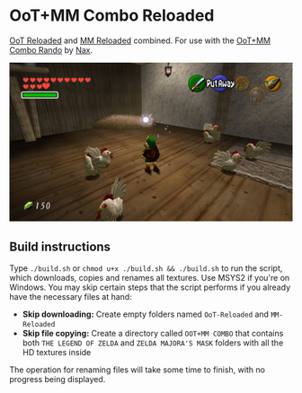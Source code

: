 # OoT+MM Combo Reloaded
[OoT Reloaded](https://github.com/GhostlyDark/OoT-Reloaded) and [MM Reloaded](https://github.com/GhostlyDark/MM-Reloaded) combined.
For use with the [OoT+MM Combo Rando](https://ootmm.com/) by [Nax](https://github.com/OoTMM/core).

![](/oot-mm-combo-reloaded.jpg)

## Build instructions
Type `./build.sh` or `chmod u+x ./build.sh && ./build.sh` to run the script, which downloads, copies and renames all textures. Use MSYS2 if you're on Windows. You may skip certain steps that the script performs if you already have the necessary files at hand:

- **Skip downloading:** Create empty folders named `OoT-Reloaded` and `MM-Reloaded`
- **Skip file copying:** Create a directory called `OOT+MM COMBO` that contains both `THE LEGEND OF ZELDA` and `ZELDA MAJORA'S MASK` folders with all the HD textures inside

The operation for renaming files will take some time to finish, with no progress being displayed.

